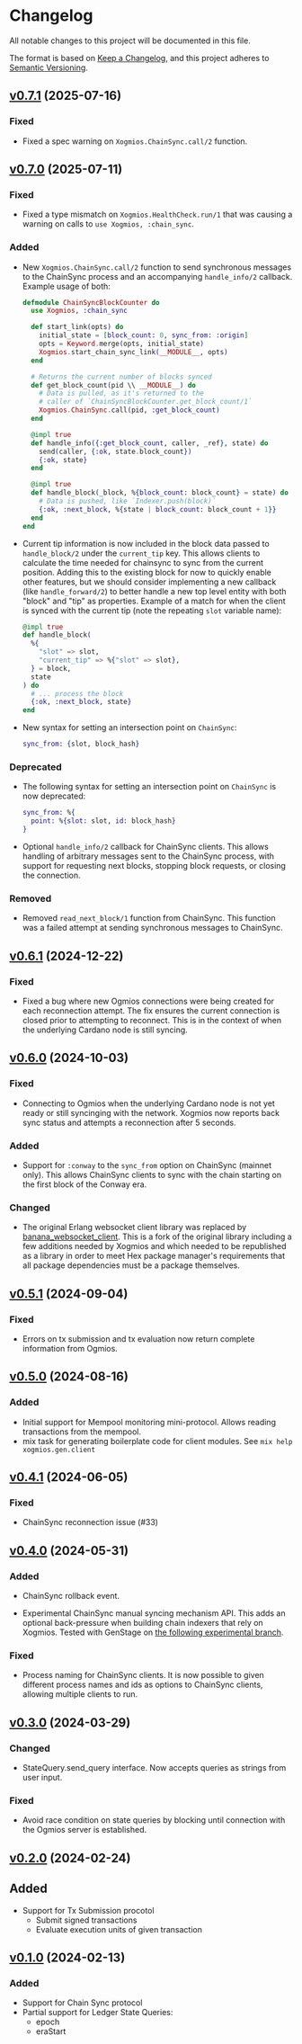 # Changelog

All notable changes to this project will be documented in this file.

The format is based on [Keep a Changelog](https://keepachangelog.com/en/1.1.0/),
and this project adheres to [Semantic Versioning](https://semver.org/spec/v2.0.0.html).

## [v0.7.1](https://github.com/wowica/xogmios/releases/tag/v0.7.1) (2025-07-16)

### Fixed

- Fixed a spec warning on `Xogmios.ChainSync.call/2` function.

## [v0.7.0](https://github.com/wowica/xogmios/releases/tag/v0.7.0) (2025-07-11)

### Fixed

- Fixed a type mismatch on `Xogmios.HealthCheck.run/1` that was causing a warning on calls to `use Xogmios, :chain_sync`.

### Added

- New `Xogmios.ChainSync.call/2` function to send synchronous messages to the ChainSync process and an accompanying `handle_info/2` callback. Example usage of both:

  ```elixir
  defmodule ChainSyncBlockCounter do
    use Xogmios, :chain_sync

    def start_link(opts) do
      initial_state = [block_count: 0, sync_from: :origin]
      opts = Keyword.merge(opts, initial_state)
      Xogmios.start_chain_sync_link(__MODULE__, opts)
    end

    # Returns the current number of blocks synced
    def get_block_count(pid \\ __MODULE__) do
      # Data is pulled, as it's returned to the 
      # caller of `ChainSyncBlockCounter.get_block_count/1`
      Xogmios.ChainSync.call(pid, :get_block_count)
    end

    @impl true
    def handle_info({:get_block_count, caller, _ref}, state) do
      send(caller, {:ok, state.block_count})
      {:ok, state}
    end

    @impl true
    def handle_block(_block, %{block_count: block_count} = state) do
      # Data is pushed, like `Indexer.push(block)`
      {:ok, :next_block, %{state | block_count: block_count + 1}}
    end
  end
  ```

- Current tip information is now included in the block data passed to `handle_block/2` under the `current_tip` key. This allows clients to calculate the time needed for chainsync to sync from the current position. Adding this to the existing block for now to quickly enable other features, but we should consider implementing a new callback (like `handle_forward/2`) to better handle a new top level entity with both "block" and "tip" as properties. Example of a match for when the client is synced with the current tip (note the repeating `slot` variable name):

  ```elixir
  @impl true
  def handle_block(
    %{
      "slot" => slot,
      "current_tip" => %{"slot" => slot},
    } = block,
    state
  ) do
    # ... process the block
    {:ok, :next_block, state}
  end
  ```

- New syntax for setting an intersection point on `ChainSync`:

  ```elixir
  sync_from: {slot, block_hash}
  ```

### Deprecated

- The following syntax for setting an intersection point on `ChainSync` is now deprecated:

  ```elixir
  sync_from: %{
    point: %{slot: slot, id: block_hash}
  }
  ```
- Optional `handle_info/2` callback for ChainSync clients. This allows handling of arbitrary
messages sent to the ChainSync process, with support for requesting next blocks, stopping block
requests, or closing the connection.

### Removed

- Removed `read_next_block/1` function from ChainSync. This function was a failed attempt at sending synchronous messages to ChainSync.

## [v0.6.1](https://github.com/wowica/xogmios/releases/tag/v0.6.1) (2024-12-22)

### Fixed

- Fixed a bug where new Ogmios connections were being created for each reconnection attempt. The fix
ensures the current connection is closed prior to attempting to reconnect. This is in the context of
when the underlying Cardano node is still syncing.

## [v0.6.0](https://github.com/wowica/xogmios/releases/tag/v0.6.0) (2024-10-03)

### Fixed

- Connecting to Ogmios when the underlying Cardano node is not yet ready or still syncinging with
the network. Xogmios now reports back sync status and attempts a reconnection after 5 seconds.

### Added

- Support for `:conway` to the `sync_from` option on ChainSync (mainnet only). This allows ChainSync
clients to sync with the chain starting on the first block of the Conway era.

### Changed

- The original Erlang websocket client library was replaced by [banana_websocket_client](https://hex.pm/packages/banana_websocket_client).
This is a fork of the original library including a few additions needed by Xogmios and which needed
to be republished as a library in order to meet Hex package manager's requirements that all
package dependencies must be a package themselves.

## [v0.5.1](https://github.com/wowica/xogmios/releases/tag/v0.5.1) (2024-09-04)

### Fixed

- Errors on tx submission and tx evaluation now return complete information from Ogmios.

## [v0.5.0](https://github.com/wowica/xogmios/releases/tag/v0.5.0) (2024-08-16)

### Added

- Initial support for Mempool monitoring mini-protocol. Allows reading transactions from the mempool.
- mix task for generating boilerplate code for client modules. See `mix help xogmios.gen.client`

## [v0.4.1](https://github.com/wowica/xogmios/releases/tag/v0.4.1) (2024-06-05)

### Fixed

- ChainSync reconnection issue (#33)

## [v0.4.0](https://github.com/wowica/xogmios/releases/tag/v0.4.0) (2024-05-31)

### Added

- ChainSync rollback event.

- Experimental ChainSync manual syncing mechanism API. This adds an optional back-pressure when building chain indexers that rely on Xogmios. Tested with GenStage on [the following experimental branch](https://github.com/wowica/xogmios_watcher/tree/chain-indexer).

### Fixed

- Process naming for ChainSync clients. It is now possible to given different process names and ids as options to ChainSync clients, allowing multiple clients to run.

## [v0.3.0](https://github.com/wowica/xogmios/releases/tag/v0.3.0) (2024-03-29)

### Changed

- StateQuery.send_query interface. Now accepts queries as strings from user input.

### Fixed

- Avoid race condition on state queries by blocking until connection with the Ogmios server is established.

## [v0.2.0](https://github.com/wowica/xogmios/releases/tag/v0.2.0) (2024-02-24)

## Added

- Support for Tx Submission procotol
  - Submit signed transactions
  - Evaluate execution units of given transaction

## [v0.1.0](https://github.com/wowica/xogmios/releases/tag/v0.1.0) (2024-02-13)

### Added

- Support for Chain Sync protocol
- Partial support for Ledger State Queries:
  - epoch
  - eraStart
